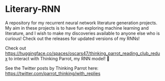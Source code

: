 # Literary-RNN
A repository for my recurrent neural network literature generation projects. My aim in these projects is to have fun exploring machine learning and literature, and I wish to make my discoveries available to anyone else who is curious! Check out the releases for updated versions of my RNNs!

Check out https://huggingface.co/spaces/oscars47/thinking_parrot_reading_club_redux to interact with Thinking Parrot, my RNN model! 🦜

See the Twitter posts by Thinking Parrot here: https://twitter.com/parrot_thinking/with_replies
